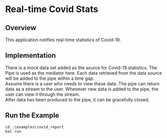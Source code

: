 # Real-time Covid Stats

## Overview

This application notifies real-time statistics of Covid-19.

## Implementation

There is a mock data set added as the source for Covid-19 statistics. The Pipe is used as the mediator here. Each data retrieved from the data source will be added to the pipe within a time gap. </br>
Assume there is a user who needs to view these data. The pipe can return data as a stream to the user. Whenever new data is added to the pipe, the user can view it through the stream.</br>
After data has been produced to the pipe, it can be gracefully closed.

## Run the Example

```ballerina 
cd .\examples\covid_report
bal run
```
